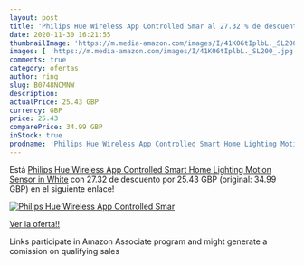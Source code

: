 ```yaml
---
layout: post
title: 'Philips Hue Wireless App Controlled Smar al 27.32 % de descuento'
date: 2020-11-30 16:21:55
thumbnailImage: 'https://m.media-amazon.com/images/I/41K06tIplbL._SL200_.jpg'
images: [ 'https://m.media-amazon.com/images/I/41K06tIplbL._SL200_.jpg' ]
comments: true
category: ofertas
author: ring
slug: B0748NCMNW
description:
actualPrice: 25.43 GBP
currency: GBP
price: 25.43
comparePrice: 34.99 GBP
inStock: true
prodname: 'Philips Hue Wireless App Controlled Smart Home Lighting Motion Sensor in White'
---
```


Está [Philips Hue Wireless App Controlled Smart Home Lighting Motion Sensor in White](https://www.amazon.co.uk/dp/B0748NCMNW/?tag=tolees0a-21) con 27.32 de descuento por 25.43 GBP (original: 34.99 GBP) en el siguiente enlace!

[![Philips Hue Wireless App Controlled Smar](https://m.media-amazon.com/images/I/41K06tIplbL._SL200_.jpg)](https://www.amazon.co.uk/dp/B0748NCMNW/?tag=tolees0a-21)

[Ver la oferta!!](https://www.amazon.co.uk/dp/B0748NCMNW/?tag=tolees0a-21)

Links participate in Amazon Associate program and might generate a comission on qualifying sales


